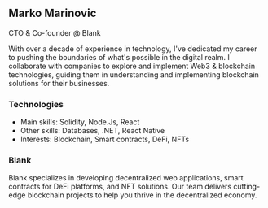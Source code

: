 ## Marko Marinovic
CTO & Co-founder @ Blank

With over a decade of experience in technology, I've dedicated my career to pushing the boundaries of what's possible in the digital realm. I collaborate with companies to explore and implement Web3 & blockchain technologies, guiding them in understanding and implementing blockchain solutions for their businesses.

### Technologies
- Main skills: Solidity, Node.Js, React
- Other skills: Databases, .NET, React Native
- Interests: Blockchain, Smart contracts, DeFi, NFTs

### Blank

Blank specializes in developing decentralized web applications, smart contracts for DeFi platforms, and NFT solutions. Our team delivers cutting-edge blockchain projects to help you thrive in the decentralized economy.
